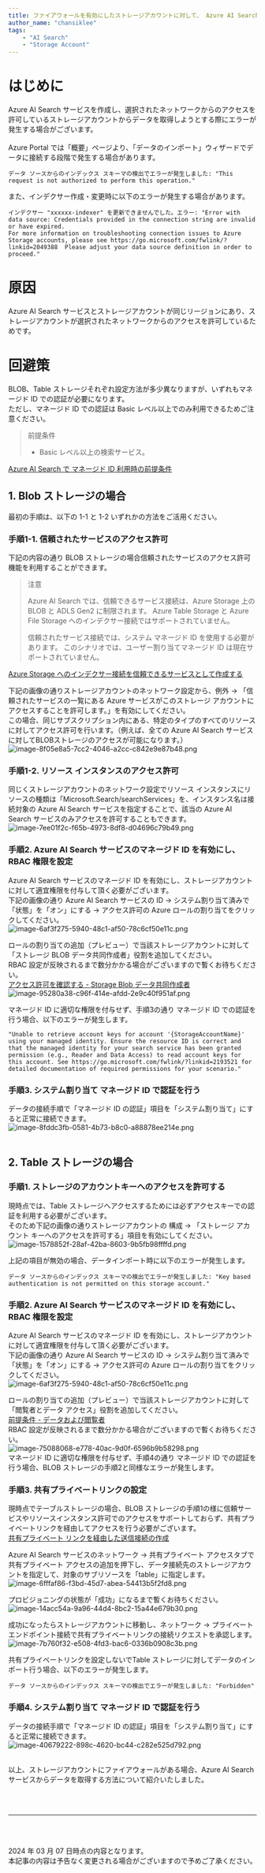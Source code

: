 ```yaml
---
title: ファイアウォールを有効にしたストレージアカウントに対して、 Azure AI Search のインデクサーを作成したいがエラーが発生する
author_name: "chansiklee"
tags:
    - "AI Search"
    - "Storage Account"
---
```


# はじめに
Azure AI Search サービスを作成し、選択されたネットワークからのアクセスを許可しているストレージアカウントからデータを取得しようとする際にエラーが発生する場合がございます。<br>
<br>
Azure Portal では「概要」ページより、「データのインポート」ウィザードでデータに接続する段階で発生する場合があります。
```
データ ソースからのインデックス スキーマの検出でエラーが発生しました: "This request is not authorized to perform this operation."
```

また、インデクサー作成・変更時に以下のエラーが発生する場合があります。
```
インデクサー "xxxxxx-indexer" を更新できませんでした。エラー: "Error with data source: Credentials provided in the connection string are invalid or have expired.
For more information on troubleshooting connection issues to Azure Storage accounts, please see https://go.microsoft.com/fwlink/?linkid=2049388  Please adjust your data source definition in order to proceed."
```

# 原因
Azure AI Search サービスとストレージアカウントが同じリージョンにあり、ストレージアカウントが選択されたネットワークからのアクセスを許可しているためです。

# 回避策
BLOB、Table ストレージそれぞれ設定方法が多少異なりますが、いずれもマネージド ID での認証が必要になります。<br/>
ただし、マネージド ID での認証は Basic レベル以上でのみ利用できるためご注意ください。

>前提条件
>- Basic レベル以上の検索サービス。

[Azure AI Search で マネージド ID 利用時の前提条件](https://learn.microsoft.com/ja-jp/azure/search/search-howto-managed-identities-data-sources?tabs=portal-sys%2Cportal-user#prerequisites)

## 1. Blob ストレージの場合
最初の手順は、以下の 1-1 と 1-2 いずれかの方法をご活用ください。

### 手順1-1. 信頼されたサービスのアクセス許可
下記の内容の通り BLOB ストレージの場合信頼されたサービスのアクセス許可機能を利用することができます。<br>

>注意
>
>Azure AI Search では、信頼できるサービス接続は、Azure Storage 上の BLOB と ADLS Gen2 に制限されます。 Azure Table Storage と Azure File Storage へのインデクサー接続ではサポートされていません。
>
>信頼されたサービス接続では、システム マネージド ID を使用する必要があります。 このシナリオでは、ユーザー割り当てマネージド ID は現在サポートされていません。

[Azure Storage へのインデクサー接続を信頼できるサービスとして作成する](https://learn.microsoft.com/ja-jp/azure/search/search-indexer-howto-access-trusted-service-exception#prerequisites)<br>

下記の画像の通りストレージアカウントのネットワーク設定から、例外 → 「信頼されたサービスの一覧にある Azure サービスがこのストレージ アカウントにアクセスすることを許可します。」を有効にしてください。<br>
この場合、同じサブスクリプション内にある、特定のタイプのすべてのリソースに対してアクセス許可を行います。（例えば、全ての Azure AI Search サービスに対してBLOBストレージのアクセスが可能になります。）<br/>
![image-8f05e8a5-7cc2-4046-a2cc-c842e9e87b48.png]({{site.baseurl}}/media/2024/03/image-8f05e8a5-7cc2-4046-a2cc-c842e9e87b48.png)<br>

### 手順1-2. リソース インスタンスのアクセス許可
同じくストレージアカウントのネットワーク設定でリソース インスタンスにリソースの種類は「Microsoft.Search/searchServices」を、インスタンス名は接続対象の Azure AI Search サービスを指定することで、該当の Azure AI Search サービスのみアクセスを許可することもできます。
![image-7ee01f2c-f65b-4973-8df8-d04696c79b49.png]({{site.baseurl}}/media/2024/03/image-7ee01f2c-f65b-4973-8df8-d04696c79b49.png)<br>

### 手順2. Azure AI Search サービスのマネージド ID を有効にし、RBAC 権限を設定
Azure AI Search サービスのマネージド ID を有効にし、ストレージアカウントに対して適宜権限を付与して頂く必要がございます。<br>
下記の画像の通り Azure AI Search サービスの ID → システム割り当て済みで「状態」を「オン」にする → アクセス許可の Azure ロールの割り当てをクリックしてください。<br>
![image-6af3f275-5940-48c1-af50-78c6cf50e11c.png]({{site.baseurl}}/media/2024/03/image-6af3f275-5940-48c1-af50-78c6cf50e11c.png)<br>

ロールの割り当ての追加（プレビュー）で当該ストレージアカウントに対して「ストレージ BLOB データ共同作成者」役割を追加してください。<br>
RBAC 設定が反映されるまで数分かかる場合がございますので暫くお待ちください。<br>
[アクセス許可を確認する - Storage Blob データ共同作成者](https://learn.microsoft.com/ja-jp/azure/search/search-indexer-howto-access-trusted-service-exception#check-permissions)<br>
![image-95280a38-c96f-414e-afdd-2e9c40f951af.png]({{site.baseurl}}/media/2024/03/image-95280a38-c96f-414e-afdd-2e9c40f951af.png)<br>


マネージド ID に適切な権限を付与せず、手順3の通り マネージド ID での認証を行う場合、以下のエラーが発生します。
```
"Unable to retrieve account keys for account '{StorageAccountName}' using your managed identity. Ensure the resource ID is correct and that the managed identity for your search service has been granted permission (e.g., Reader and Data Access) to read account keys for this account. See https://go.microsoft.com/fwlink/?linkid=2193521 for detailed documentation of required permissions for your scenario."
```

### 手順3. システム割り当て マネージド ID で認証を行う
データの接続手順で「マネージド ID の認証」項目を「システム割り当て」にすると正常に接続できます。<br>
![image-8fddc3fb-0581-4b73-b8c0-a88878ee214e.png]({{site.baseurl}}/media/2024/03/image-8fddc3fb-0581-4b73-b8c0-a88878ee214e.png)<br>
<br>


## 2. Table ストレージの場合
### 手順1. ストレージのアカウントキーへのアクセスを許可する
現時点では、Table ストレージへアクセスするためには必ずアクセスキーでの認証を利用する必要がございます。<br>
そのため下記の画像の通りストレージアカウントの 構成 → 「ストレージ アカウント キーへのアクセスを許可する」項目を有効にしてください。 <br>
![image-1578852f-28af-42ba-8603-9b5fb98ffffd.png]({{site.baseurl}}/media/2024/03/image-1578852f-28af-42ba-8603-9b5fb98ffffd.png)<br>

上記の項目が無効の場合、データインポート時に以下のエラーが発生します。
```
データ ソースからのインデックス スキーマの検出でエラーが発生しました: "Key based authentication is not permitted on this storage account."
```

### 手順2. Azure AI Search サービスのマネージド ID を有効にし、RBAC 権限を設定
Azure AI Search サービスのマネージド ID を有効にし、ストレージアカウントに対して適宜権限を付与して頂く必要がございます。<br>
下記の画像の通り Azure AI Search サービスの ID → システム割り当て済みで「状態」を「オン」にする → アクセス許可の Azure ロールの割り当てをクリックしてください。<br>
![image-6af3f275-5940-48c1-af50-78c6cf50e11c.png]({{site.baseurl}}/media/2024/04/image-6af3f275-5940-48c1-af50-78c6cf50e11c.png)<br>

ロールの割り当ての追加（プレビュー）で当該ストレージアカウントに対して「閲覧者とデータ アクセス」役割を追加してください。<br>
[前提条件 - データおよび閲覧者](https://learn.microsoft.com/ja-jp/azure/search/search-howto-indexing-azure-tables#prerequisites)<br>
RBAC 設定が反映されるまで数分かかる場合がございますので暫くお待ちください。<br>
![image-75088068-e778-40ac-9d0f-6596b9b58298.png]({{site.baseurl}}/media/2024/03/image-75088068-e778-40ac-9d0f-6596b9b58298.png)<br>
マネージド ID に適切な権限を付与せず、手順4の通り マネージド ID での認証を行う場合、BLOB ストレージの手順2と同様なエラーが発生します。

### 手順3. 共有プライベートリンクの設定
現時点でテーブルストレージの場合、BLOB ストレージの手順1の様に信頼サービスやリソースインスタンス許可でのアクセスをサポートしておらず、共有プライベートリンクを経由してアクセスを行う必要がございます。<br>
[共有プライベート リンクを経由した送信接続の作成](https://learn.microsoft.com/ja-jp/azure/search/search-indexer-howto-access-private?tabs=portal-create)<br>

Azure AI Search サービスのネットワーク → 共有プライベート アクセスタブで共有プライベート アクセスの追加を押下し、データ接続先のストレージアカウントを指定して、対象のサブリソースを「table」に指定します。<br>
![image-6fffaf86-f3bd-45d7-abea-54413b5f2fd8.png]({{site.baseurl}}/media/2024/03/image-6fffaf86-f3bd-45d7-abea-54413b5f2fd8.png)<br>

プロビジョニングの状態が「成功」になるまで暫くお待ちください。<br>
![image-14acc54a-9a96-44d4-8bc2-15a44e679b30.png]({{site.baseurl}}/media/2024/03/image-14acc54a-9a96-44d4-8bc2-15a44e679b30.png)<br>

成功になったらストレージアカウントに移動し、ネットワーク → プライベートエンドポイント接続で共有プライベートリンクの接続リクエストを承認します。<br>
![image-7b760f32-e508-4fd3-bac6-0336b0908c3b.png]({{site.baseurl}}/media/2024/03/image-7b760f32-e508-4fd3-bac6-0336b0908c3b.png)<br>

共有プライベートリンクを設定しないでTable ストレージに対してデータのインポート行う場合、以下のエラーが発生します。<br>
```
データ ソースからのインデックス スキーマの検出でエラーが発生しました: "Forbidden"
```

### 手順4. システム割り当て マネージド ID で認証を行う
データの接続手順で「マネージド ID の認証」項目を「システム割り当て」にすると正常に接続できます。<br>
![image-40679222-898c-4620-bc44-c282e525d792.png]({{site.baseurl}}/media/2024/03/image-40679222-898c-4620-bc44-c282e525d792.png)<br>
<br>


以上、ストレージアカウントにファイアウォールがある場合、Azure AI Search サービスからデータを取得する方法について紹介いたしました。

<br>
<br>

---

<br>
<br>

2024 年 03 月 07 日時点の内容となります。<br>
本記事の内容は予告なく変更される場合がございますので予めご了承ください。

<br>
<br>